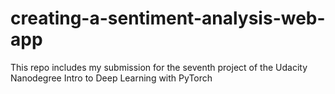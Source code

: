 # creating-a-sentiment-analysis-web-app
This repo includes my submission for the seventh project of the Udacity Nanodegree Intro to Deep Learning with PyTorch
